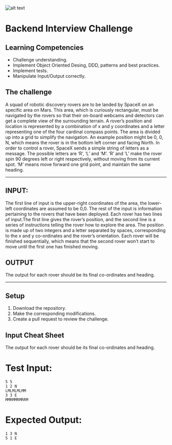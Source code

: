 ![alt text](https://www.trekksoft.com/hs-fs/hubfs/TrekkSoft%20logo.png?width=1600&name=TrekkSoft%20logo.png "Trekksoft")

# Backend Interview Challenge

## Learning Competencies
- Challenge understanding.
- Implement Object Oriented Desing, DDD, patterns and best practices.
- Implement tests.
- Manipulate Input/Output correctly.

## The challenge

A squad of robotic discovery rovers are to be landed by SpaceX on an specific area on Mars. This area, which is curiously rectangular, must be navigated by the rovers so that their on-board webcams and detectors can get a complete view of the surrounding terrain.
A rover’s position and location is represented by a combination of x and y coordinates and a letter representing one of the four cardinal compass points. The area is divided up into a grid to simplify the navigation. An example position might be 0, 0, N, which means the rover is in the bottom left corner and facing North.
In order to control a rover, SpaceX sends a simple string of letters as a message. The possible letters are ‘R’, ‘L’ and ‘M’. ‘R’ and ‘L’ make the rover spin 90 degrees left or right respectively, without moving from its current spot. ‘M’ means move forward one grid point, and maintain the same heading.

---


## INPUT:
The first line of input is the upper-right coordinates of the area, the lower-left coordinates are assumed to be 0,0. The rest of the input is information pertaining to the rovers that have been deployed. Each rover has two lines of input.The first line gives the rover’s position, and the second line is a series of instructions telling the rover how to explore the area. The position is made up of two integers and a letter separated by spaces, corresponding to the x and y co-ordinates and the rover’s orientation. Each rover will be finished sequentially, which means that the second rover won’t start to move until the first one has finished moving.

## OUTPUT
The output for each rover should be its final co-ordinates and heading.

---

## Setup
1. Download the repository.
2. Make the corresponding modifications.
3. Create a pull request to review the challenge.

## Input Cheat Sheet
The output for each rover should be its final co-ordinates and heading.

# Test Input:
```
5 5
1 2 N
LMLMLMLMM
3 3 E
MMRMMRMRRM
```

# Expected Output:
```
1 3 N
5 1 E
```
